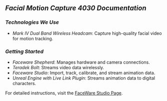 ## *Facial Motion Capture 4030 Documentation*

### *Technologies We Use*

- *Mark IV Dual Band Wireless Headcam*: Capture high-quality facial video for motion tracking.

### *Getting Started*
- *Faceware Shepherd*: Manages hardware and camera connections.
- *Teradek Bolt*: Streams video data wirelessly.
- *Faceware Studio*: Import, track, calibrate, and stream animation data.
- *Unreal Engine with Live Link Plugin*: Streams animation data to digital characters.

For detailed instructions, visit the [FaceWare Studio Page](./FacialMotion/faceWareStudio.md).
